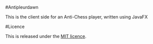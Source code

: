 #Antipleurdawn

This is the client side for an Anti-Chess player, written using JavaFX

#Licence

This is released under the [MIT licence](LICENSE).
